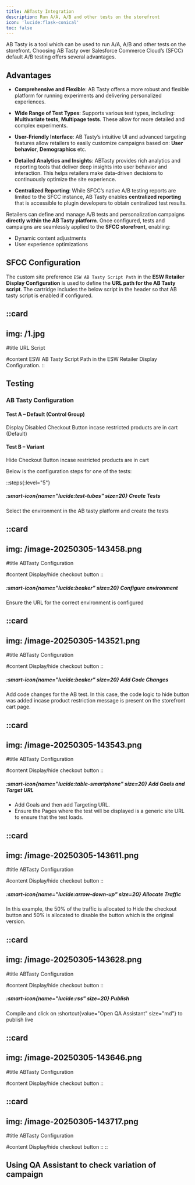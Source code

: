 ```yaml
---
title: ABTasty Integration
description: Run A/A, A/B and other tests on the storefront
icon: 'lucide:flask-conical'
toc: false
---
```


AB Tasty is a tool which can be used to run A/A, A/B and other tests on the storefront. Choosing AB Tasty over Salesforce Commerce Cloud’s (SFCC) default A/B testing offers several advantages.

## Advantages

- **Comprehensive and Flexible**: AB Tasty offers a more robust and flexible platform for running experiments and delivering personalized experiences.

- **Wide Range of Test Types**: Supports various test types, including: **Multivariate tests**, **Multipage tests**. These allow for more detailed and complex experiments.

- **User-Friendly Interface**: AB Tasty’s intuitive UI and advanced targeting features allow retailers to easily customize campaigns based on: **User behavior**, **Demographics** etc.

- **Detailed Analytics and Insights**: ABTasty provides rich analytics and reporting tools that deliver deep insights into user behavior and interaction. This helps retailers make data-driven decisions to continuously optimize the site experience.

- **Centralized Reporting**: While SFCC’s native A/B testing reports are limited to the SFCC instance, AB Tasty enables **centralized reporting** that is accessible to plugin developers to obtain centralized test results.

Retailers can define and manage A/B tests and personalization campaigns **directly within the AB Tasty platform**. Once configured, tests and campaigns are seamlessly applied to the **SFCC storefront**, enabling:

- Dynamic content adjustments
- User experience optimizations


## SFCC Configuration

The custom site preference `ESW AB Tasty Script Path` in the **ESW Retailer Display Configuration** is used to define the **URL path for the AB Tasty script**. The cartridge includes the below script in the header so that AB tasty script is enabled if configured.

::card
---
img: /1.jpg
---
#title
URL Script

#content
ESW AB Tasty Script Path in the ESW Retailer Display Configuration.
::


## Testing

### AB Tasty Configuration

#### Test A – Default (Control Group)

Display Disabled Checkout Button incase restricted products are in cart (Default)

#### Test B – Variant

Hide Checkout Button incase restricted products are in cart <br>

Below is the configuration steps for one of the tests:

::steps{:level="5"}
  ##### :smart-icon{name="lucide:test-tubes" size=20} Create Tests

   Select the environment in the AB tasty platform and create the tests

   ::card
   ---
   img: /image-20250305-143458.png
   ---
  #title
  ABTasty Configuration

  #content
  Display/hide checkout button
  ::

  ##### :smart-icon{name="lucide:beaker" size=20} Configure environment
  
  Ensure the URL for the correct environment is configured

  ::card
  ---
  img: /image-20250305-143521.png
  ---
  #title
  ABTasty Configuration

  #content
  Display/hide checkout button
  ::

  ##### :smart-icon{name="lucide:beaker" size=20} Add Code Changes

  Add code changes for the AB test. In this case, the code logic to hide button was added incase product restriction message is present on the storefront cart page.

  ::card
  ---
  img: /image-20250305-143543.png
  ---
  #title
  ABTasty Configuration

  #content
  Display/hide checkout button
  ::

  ##### :smart-icon{name="lucide:table-smartphone" size=20} Add Goals and Target URL

  - Add Goals and then add Targeting URL. 
  - Ensure the Pages where the test will be displayed is a generic site URL to ensure that the test loads.

  ::card
  ---
  img: /image-20250305-143611.png
  ---
  #title
  ABTasty Configuration

  #content
  Display/hide checkout button
  ::

  ##### :smart-icon{name="lucide:arrow-down-up" size=20} Allocate Traffic

  In this example, the 50% of the traffic is allocated to Hide the checkout button and 50% is allocated to disable the button which is the original version.

  ::card
  ---
  img: /image-20250305-143628.png
  ---
  #title
  ABTasty Configuration

  #content
  Display/hide checkout button
  ::

  ##### :smart-icon{name="lucide:rss" size=20} Publish

  Compile and click on :shortcut{value="Open QA Assistant" size="md"} to publish live

  ::card
  ---
  img: /image-20250305-143646.png
  ---
  #title
  ABTasty Configuration

  #content
  Display/hide checkout button
  ::

  ::card
  ---
  img: /image-20250305-143717.png
  ---
  #title
  ABTasty Configuration

  #content
  Display/hide checkout button
  ::
::

## Using QA Assistant to check variation of campaign